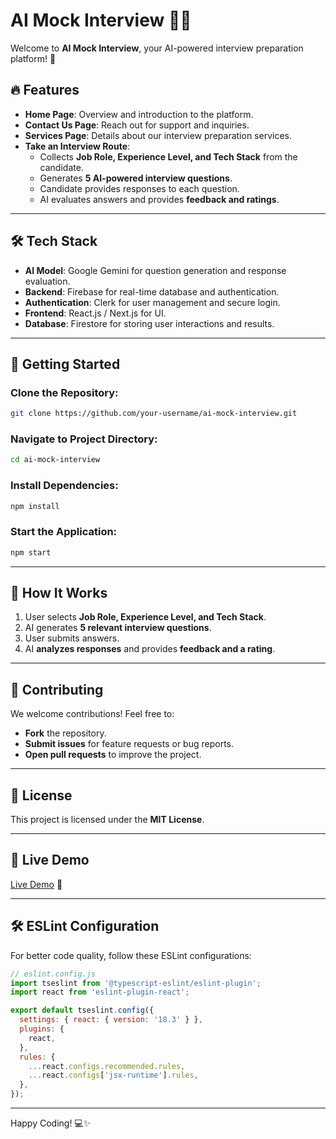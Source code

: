  # AI Mock Interview 🎤🤖

Welcome to **AI Mock Interview**, your AI-powered interview preparation platform! 🚀

## 🔥 Features

- **Home Page**: Overview and introduction to the platform.
- **Contact Us Page**: Reach out for support and inquiries.
- **Services Page**: Details about our interview preparation services.
- **Take an Interview Route**:
  - Collects **Job Role, Experience Level, and Tech Stack** from the candidate.
  - Generates **5 AI-powered interview questions**.
  - Candidate provides responses to each question.
  - AI evaluates answers and provides **feedback and ratings**.

---

## 🛠 Tech Stack

- **AI Model**: Google Gemini for question generation and response evaluation.
- **Backend**: Firebase for real-time database and authentication.
- **Authentication**: Clerk for user management and secure login.
- **Frontend**: React.js / Next.js for UI.
- **Database**: Firestore for storing user interactions and results.

---

## 🏁 Getting Started

### Clone the Repository:
```sh
git clone https://github.com/your-username/ai-mock-interview.git
```

### Navigate to Project Directory:
```sh
cd ai-mock-interview
```

### Install Dependencies:
```sh
npm install
```

### Start the Application:
```sh
npm start
```

---

## 🎯 How It Works

1. User selects **Job Role, Experience Level, and Tech Stack**.
2. AI generates **5 relevant interview questions**.
3. User submits answers.
4. AI **analyzes responses** and provides **feedback and a rating**.

---

## 🤝 Contributing

We welcome contributions! Feel free to:
- **Fork** the repository.
- **Submit issues** for feature requests or bug reports.
- **Open pull requests** to improve the project.

---

## 📜 License

This project is licensed under the **MIT License**.

---

## 🔗 Live Demo

[Live Demo](your-demo-link.com) 🚀

---

## 🛠 ESLint Configuration

For better code quality, follow these ESLint configurations:

```js
// eslint.config.js
import tseslint from '@typescript-eslint/eslint-plugin';
import react from 'eslint-plugin-react';

export default tseslint.config({
  settings: { react: { version: '18.3' } },
  plugins: {
    react,
  },
  rules: {
    ...react.configs.recommended.rules,
    ...react.configs['jsx-runtime'].rules,
  },
});
```

---

Happy Coding! 💻✨
